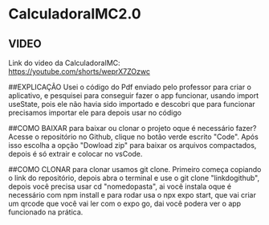 ﻿# CalculadoraIMC2.0

 ## VIDEO
Link do video da CalculadoraIMC: https://youtube.com/shorts/weprX7ZOzwc

##EXPLICAÇÃO
Usei o código do Pdf enviado pelo professor para criar o aplicativo, e pesquisei para conseguir fazer o app funcionar, usando import useState, pois ele não havia sido importado e descobri que para funcionar precisamos importar ele para depois usar no código

##COMO BAIXAR
para baixar ou clonar o projeto oque é necessário fazer? Acesse o repositório no Github, clique no botão verde escrito "Code". Após isso escolha a opção "Dowload zip" para baixar os arquivos compactados, depois é só extrair e colocar no vsCode.

##COMO CLONAR
para clonar usamos git clone. Primeiro começa copiando o link do repositório, depois abra o terminal e use o git clone "linkdogithub", depois você precisa usar cd "nomedopasta", ai você instala oque é necessário com npm install e para rodar usa o npx expo start, que vai criar um qrcode que você vai ler com o expo go, dai você podera ver o app funcionado na prática.

